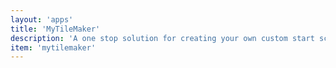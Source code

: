```yaml
---
layout: 'apps'
title: 'MyTileMaker'
description: 'A one stop solution for creating your own custom start screen tiles on Windows Phone. Pin Memo, Reminders, Shpping Lists, TODOs and Images to your start screen.'
item: 'mytilemaker'
---
```

